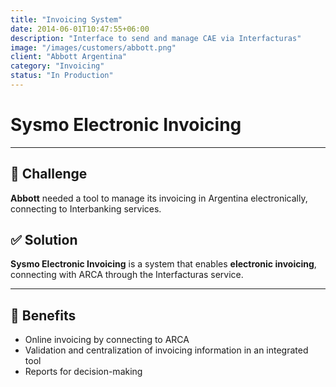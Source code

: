 ```yaml
---
title: "Invoicing System"
date: 2014-06-01T10:47:55+06:00
description: "Interface to send and manage CAE via Interfacturas"
image: "/images/customers/abbott.png"
client: "Abbott Argentina"
category: "Invoicing"
status: "In Production"
---
```

# Sysmo Electronic Invoicing

---

## 🎯 Challenge

**Abbott** needed a tool to manage its invoicing in Argentina electronically, connecting to Interbanking services.

## ✅ Solution

**Sysmo Electronic Invoicing** is a system that enables **electronic invoicing**, connecting with ARCA through the Interfacturas service.

---

## 🧩 Benefits

- Online invoicing by connecting to ARCA
- Validation and centralization of invoicing information in an integrated tool
- Reports for decision-making
